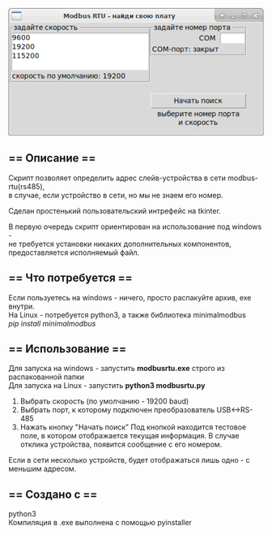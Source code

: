 ![Alt-текст](https://github.com/z34hyr/python_projects/blob/main/modbus_rtu/UI.png "User interface")

## ==	Описание	==
Скрипт позволяет определить адрес слейв-устройства в сети modbus-rtu(rs485),  
в случае, если устройство в сети, но мы не знаем его номер.

Сделан простенький пользовательский интрефейс на tkinter.

В первую очередь скрипт ориентирован на использование под windows -  
не требуется установки никаких дополнительных компонентов,  
предоставляется исполняемый файл.

## ==	Что потребуется	==
Если пользуетесь на windows - ничего, просто распакуйте архив,
exe внутри.  
На Linux - потребуется python3, а также библиотека minimalmodbus  
_pip install minimalmodbus_

## ==	Использование	==
Для запуска на windows - запустить **modbusrtu.exe** строго из распакованной папки  
Для запуска на Linux - запустить **python3 modbusrtu.py**

1) Выбрать скорость (по умолчанию - 19200  baud)
2) Выбрать порт, к которому подключен преобразователь USB<->RS-485
3) Нажать кнопку "Начать поиск"
Под кнопкой находится тестовое поле, в котором отображается
текущая информация.
В случае отклика устройства, появится сообщение с его номером.

Если в сети несколько устройств, будет отображаться лишь одно - с меньшим адресом.

## ==	Создано с	==
python3  
Компиляция в .exe выполнена с помощью pyinstaller
